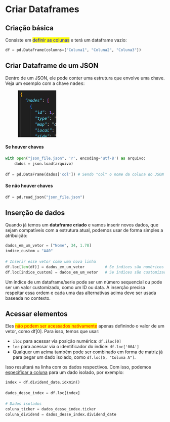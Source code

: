 # Criar Dataframes

## Criação básica

Consiste em <mark style="color:blue;">definir as colunas</mark> e terá um dataframe vazio:

```python
df = pd.DataFrame(columns=["Coluna1", "Coluna2", "Coluna3"])
```

## Criar Dataframe de um JSON

Dentro de um JSON, ele pode conter uma estrutura que envolve uma chave. Veja um exemplo com a chave <kbd>nades</kbd>:

<figure><img src="../../../../.gitbook/assets/chaves de um json.png" alt=""><figcaption></figcaption></figure>

#### Se houver chaves

```python
with open("json_file.json", 'r', encoding='utf-8') as arquivo:
    dados = json.load(arquivo)

df = pd.DataFrame(dados['col']) # Sendo "col" o nome da coluna do JSON
```

#### Se não houver chaves

```python
df = pd.read_json("json_file.json")
```

## Inserção de dados

Quando já temos um **dataframe criado** e vamos inserir novos dados, que sejam compatíveis com a estrutura atual, podemos usar de forma simples a atribuição:

```python
dados_em_um_vetor = ["Nome", 34, 1.78]
indice_custom = "AA0"

# Inserir esse vetor como uma nova linha
df.loc[len(df)] = dados_em_um_vetor         # Se índices são numéricos e sequenciais
df.loc[indice_custom] = dados_em_um_vetor   # Se índices são customizados
```

Um índice de um dataframe/serie pode ser um número sequencial ou pode ser um valor customizado, como um ID ou data. A inserção precisa respeitar essa ordem e cada uma das alternativas acima deve ser usada baseada no contexto.

## Acessar elementos

Eles <mark style="color:red;">não podem ser acessados nativamente</mark> apenas definindo o valor de um vetor, como df\[0]. Para isso, temos que usar:

* `iloc` para acessar via posição numérica: `df.iloc[0]`
* `loc` para acessar via o identificador do índice: `df.loc['00A']`
* Qualquer um acima também pode ser combinado em forma de matriz já para pegar um dado isolado, como `df.loc[5, "Coluna A"]`.

Isso resultará na linha com os dados respectivos. Com isso, podemos [especificar a coluna](metodos.md#especificar-coluna) para um dado isolado, por exemplo:

```python
index = df.dividend_date.idxmin()

dados_desse_index = df.loc[index]

# Dados isolados
coluna_ticker = dados_desse_index.ticker
coluna_dividend = dados_desse_index.dividend_date
```
